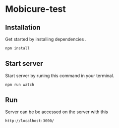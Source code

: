 # Mobicure-test
## Installation
Get started by installing dependencies .
```bash
npm install 
```
## Start server
Start server by runing this command in your terminal.
```bash
npm run watch
```
## Run
Server can be be accessed on the server with this
```bash
http://localhost:3000/
```
